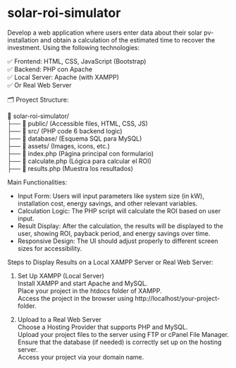 # solar-roi-simulator
Develop a web application where users enter data about their solar pv-installation and obtain a calculation of the estimated time to recover the investment. 
Using the following technologies:   

✅ Frontend: HTML, CSS, JavaScript (Bootstrap)  
✅ Backend: PHP con Apache  
✅ Local Server: Apache (with XAMPP)  
✅ Or Real Web Server

🗂️ Proyect Structure:  

📂 solar-roi-simulator/  
├── 📁 public/ (Accessible files, HTML, CSS, JS)  
├── 📁 src/ (PHP code 6 backend logic)  
├── 📁 database/ (Esquema SQL para MySQL)  
├── 📁 assets/ (Images, icons, etc.)  
├── 📄 index.php (Página principal con formulario)  
├── 📄 calculate.php (Lógica para calcular el ROI)  
├── 📄 results.php (Muestra los resultados)  

Main Functionalities:  
- Input Form: Users will input parameters like system size (in kW), installation cost, energy savings, and other relevant variables.  
- Calculation Logic: The PHP script will calculate the ROI based on user input.  
- Result Display: After the calculation, the results will be displayed to the user, showing ROI, payback period, and energy savings over time.  
- Responsive Design: The UI should adjust properly to different screen sizes for accessibility.

Steps to Display Results on a Local XAMPP Server or Real Web Server:
1. Set Up XAMPP (Local Server)  
Install XAMPP and start Apache and MySQL.  
Place your project in the htdocs folder of XAMPP.  
Access the project in the browser using http://localhost/your-project-folder.    

2. Upload to a Real Web Server  
Choose a Hosting Provider that supports PHP and MySQL.  
Upload your project files to the server using FTP or cPanel File Manager.  
Ensure that the database (if needed) is correctly set up on the hosting server.  
Access your project via your domain name.  



